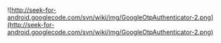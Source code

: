 ![http://seek-for-android.googlecode.com/svn/wiki/img/GoogleOtpAuthenticator-2.png](http://seek-for-android.googlecode.com/svn/wiki/img/GoogleOtpAuthenticator-2.png)
